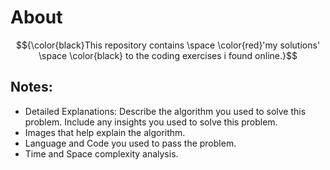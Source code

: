 # About
$${\color{black}This repository contains \space \color{red}'my solutions' \space \color{black} to the coding exercises i found online.}$$

## Notes:
- Detailed Explanations: Describe the algorithm you used to solve this problem. Include any insights you used to solve this problem.
- Images that help explain the algorithm.
- Language and Code you used to pass the problem.
- Time and Space complexity analysis.
